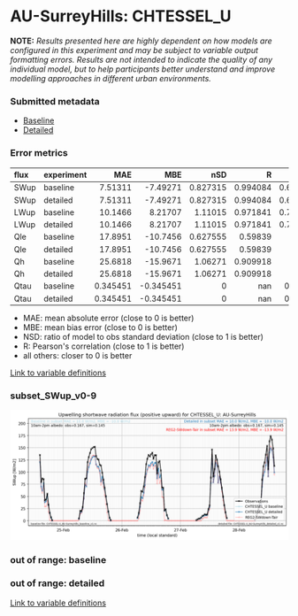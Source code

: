 # AU-SurreyHills: CHTESSEL_U

**NOTE:** *Results presented here are highly dependent on how models are configured in this experiment and may be subject to variable output formatting errors. Results are not intended to indicate the quality of any individual model, but to help participants better understand and improve modelling approaches in different urban environments.*

### Submitted metadata

- [Baseline](CHTESSEL_U_AU-SurreyHills_baseline_attrs.md)
- [Detailed](CHTESSEL_U_AU-SurreyHills_detailed_attrs.md)

### Error metrics

| flux   | experiment   |       MAE |        MBE |      nSD |          R |       5th |     95th |      RMSE |      cRMSE |      AMBE |     1-nSD |          1-R |   nSkewness |   nKurtosis |   Overlap |
|:-------|:-------------|----------:|-----------:|---------:|-----------:|----------:|---------:|----------:|-----------:|----------:|----------:|-------------:|------------:|------------:|----------:|
| SWup   | baseline     |  7.51311  |  -7.49271  | 0.827315 |   0.994084 |  0.625709 | 20.5344  | 10.75     |   0.199021 |  7.49271  | 0.172685  |   0.00591612 |   0.11257   |   1.90404   |  0.11843  |
| SWup   | detailed     |  7.51311  |  -7.49271  | 0.827315 |   0.994084 |  0.625709 | 20.5344  | 10.75     |   0.199021 |  7.49271  | 0.172685  |   0.00591612 |   0.11257   |   1.90404   |  0.11843  |
| LWup   | baseline     | 10.1466   |   8.21707  | 1.11015  |   0.971841 |  0.725189 | 14.5529  | 12.2484   |   0.273229 |  8.21707  | 0.110149  |   0.0281587  |   0.0483295 |   0.0343813 |  0.157212 |
| LWup   | detailed     | 10.1466   |   8.21707  | 1.11015  |   0.971841 |  0.725189 | 14.5529  | 12.2484   |   0.273229 |  8.21707  | 0.110149  |   0.0281587  |   0.0483295 |   0.0343813 |  0.157212 |
| Qle    | baseline     | 17.8951   | -10.7456   | 0.627555 |   0.59839  |  2.0179   | 39.4576  | 29.4117   |   0.801736 | 10.7456   | 0.372445  |   0.40161    |   0.511096  |   1.55751   |  0.252414 |
| Qle    | detailed     | 17.8951   | -10.7456   | 0.627555 |   0.59839  |  2.0179   | 39.4576  | 29.4117   |   0.801736 | 10.7456   | 0.372445  |   0.40161    |   0.511096  |   1.55751   |  0.252414 |
| Qh     | baseline     | 25.6818   | -15.9671   | 1.06271  |   0.909918 | 33.193    |  7.01198 | 36.9086   |   0.442036 | 15.9671   | 0.0627131 |   0.090082   |   0.0600381 |   0.0988819 |  0.175807 |
| Qh     | detailed     | 25.6818   | -15.9671   | 1.06271  |   0.909918 | 33.193    |  7.01198 | 36.9086   |   0.442036 | 15.9671   | 0.0627131 |   0.090082   |   0.0600381 |   0.0988819 |  0.175807 |
| Qtau   | baseline     |  0.345451 |  -0.345451 | 0        | nan        |  0.01251  |  1.1155  |  0.502348 | nan        |  0.345451 | 1         | nan          |   1         |   1         |  0.95035  |
| Qtau   | detailed     |  0.345451 |  -0.345451 | 0        | nan        |  0.01251  |  1.1155  |  0.502348 | nan        |  0.345451 | 1         | nan          |   1         |   1         |  0.95035  |

 - MAE: mean absolute error (close to 0 is better)
 - MBE: mean bias error (close to 0 is better)
 - NSD: ratio of model to obs standard deviation (close to 1 is better)
 - R: Pearson's correlation (close to 1 is better)
 - all others: closer to 0 is better

[Link to variable definitions](../modelattrs/variable_definitions.md)

### <a name="subset_swup_v0-9"></a>subset_SWup_v0-9
[![CHTESSEL_U_AU-SurreyHills_subset_SWup_v0-9.png](CHTESSEL_U_AU-SurreyHills_subset_SWup_v0-9.png)](CHTESSEL_U_AU-SurreyHills_subset_SWup_v0-9.png)

### out of range: baseline


### out of range: detailed



[Link to variable definitions](../modelattrs/variable_definitions.md)

